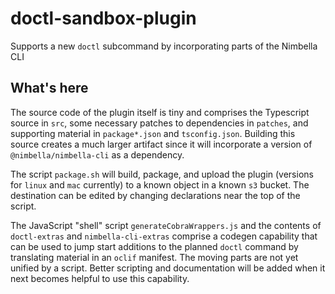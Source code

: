 # doctl-sandbox-plugin
Supports a new `doctl` subcommand by incorporating parts of the Nimbella CLI

## What's here

The source code of the plugin itself is tiny and comprises the Typescript source in `src`, some necessary patches to dependencies in `patches`, and supporting material in `package*.json` and `tsconfig.json`.  Building this source creates a much larger artifact since it will incorporate a version of `@nimbella/nimbella-cli` as a dependency.

The script `package.sh` will build, package, and upload the plugin (versions for `linux` and `mac` currently) to a known object in a known `s3` bucket.  The destination can be edited by changing declarations near the top of the script.

The JavaScript "shell" script `generateCobraWrappers.js` and the contents of `doctl-extras` and `nimbella-cli-extras` comprise a codegen capability that can be used to jump start additions to the planned `doctl` command by translating material in an `oclif` manifest.  The moving parts are not yet unified by a script.  Better scripting and documentation will be added when it next becomes helpful to use this capability.

